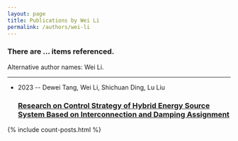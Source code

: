 ```yaml
---
layout: page
title: Publications by Wei Li
permalink: /authors/wei-li
---
```


<h3 id="number-posts">There are ... items referenced.</h3>
<p id='info-authors'>Alternative author names: Wei Li.</p>
<hr />
<ul class="post-list">
<li><span class='post-meta'>2023 -- Dewei Tang, Wei Li, Shichuan Ding, Lu Liu</span><h3><a class='post-link' href="{{ site.baseurl }}/research-on-control-strategy-of-hybrid-energy-source-system-based-on-interconnection-and-damping-assignment">Research on Control Strategy of Hybrid Energy Source System Based on Interconnection and Damping Assignment</a></h3></li>

</ul>
{% include count-posts.html %}

